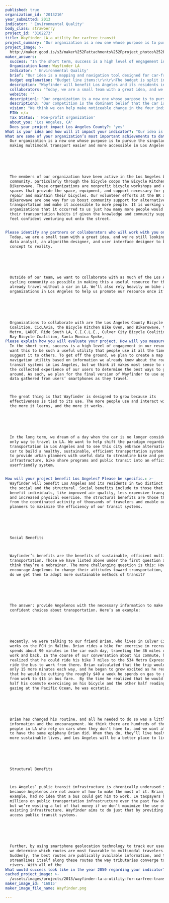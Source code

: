 ```yaml
---
published: true
organization_id: '2013216'
year_submitted: 2013
indicator: ' Environmental Quality'
body_class: strawberry
project_id: '3102273'
title: Wayfinder LA a utility for carfree transit
project_summary: "Our organization is a new one whose purpose is to pursue the singular goal of making multi-modal transport easier and more accessible in Los Angeles. \r\n\r\nThe members of our organization have been active in the Los Angeles bike community, particularly through the bicycle co-ops the Bicycle Kitchen and the Bikerowave. These organizations are non-profit bicycle workshops and education spaces that provide the space, equipment, and support necessary for people to repair and maintain their bicycles. Our volunteer efforts at the BK and Bikerowave are one way for us boost community support for alternative transportation and make it accessible to more people. It is working with these organizations that it occurred to us just how many more people would change their transportation habits if given the knowledge and community support to feel confident venturing out onto the street. \r\n"
project_image: >-
  http://maker.good.is/s3/maker%252Fattachments%252Fproject_photos%252Fimages%252F16815%252Fdisplay%252FWayfinder.png=c570x385
maker_answers:
  success: "In the short term, success is a high level of engagement in our resource. We want this to be such a useful utility that people use it all the time and suggest it to others. To get off the ground, we plan to create a map and navigation utility based on information we already know about the roads and transit systems in Los Angeles, but we think it makes most sense to rely on the collected experience of our users to determine the best ways to get around. As such, we plan for the final version of Wayfinder to use aggregated data gathered from users’ smartphones as they travel. \r\nThe great thing is that Wayfinder is designed to grow because its effectiveness is tied to its use. The more people use and interact with it, the more it learns, and the more it works. \r\n\r\nIn the long term, we dream of a day when the car is no longer considered the only way to travel in LA. We want to help shift the paradigm regarding transportation in Los Angeles and to see this city embrace alternatives to the car to build a healthy, sustainable, efficient transportation system. We want to provide urban planners with useful data to streamline bike and pedestrian infrastructure, bike share programs and public transit into an efficient and user-friendly system. \r\n"
  Organization Name: Wayfinder LA
  Indicator: ' Environmental Quality'
  brief: "Our idea is a mapping and navigation tool designed for car-free transportation in Los Angeles. It will use road quality, public transit, and crowd-sourced geolocation data to suggest routes of travel using the three main alternatives to car travel: walking, biking, and public transit.\r\n\r\nWalking, biking, and public transit are superior to car travel because they pollute little, alleviate traffic congestion and infrastructure decay, promote health through exercise, and grant mobility to a very broad segment of the population. Yet, 80% of commuters travel by car in Los Angeles because they feel the public transportation system is inadequate and slow and the prospect of alternative transportation is intimidating or too complicated to undertake. Our goal is to remove those unknowns to make alternative modes transportation more accessible to people than it is now. \r\n\r\nWayfinder relates directly to four LA2050 indicators because it promotes car-free transportation, whose list of benefits is long and diverse. Wayfinder’s indicators are Environmental Quality, Health, Social Connectedness, and Income & Employment. Here’s why:\r\n\r\nEnvironmental Quality\r\n•\tWalking, biking, and public transportation omit drastically fewer polluting gases than cars do, which improves our air quality.\r\n•\tMaking alternative transportation more accessible to young people gives them better access to parks, which are instrumental to children’s wellbeing but are few and far between in Los Angeles. \r\n\r\nHealth\r\n•\tWalking and biking are physical activities that promote health through exercise. This is especially important for children, who are 10% as likely to become obese if they are physically active than if they are not.\r\n\r\nSocial Connectedness\r\n•\tPedestrians, cyclists, and public transit riders interact with Los Angeles and the people who live here far more than the driver that enters the freeway time warp and is spit out at the destination. This daily interaction with the community tightens the social web and increases trust and social engagement, which encourage political involvement and volunteerism.\r\n\r\nIncome & Employment\r\n•\tDriving is expensive, and the burden of that expense falls most heavily on the poor. Gas costs can eat up as much as 10% of a low income family’s earnings, to say nothing of the other costs associated with driving a car. Walking, biking, and public transit are consistently less expensive than driving. \r\n"
  budget explanation: "Budget line items:\r\n\r\nThe budget is split into two categories. Hard line items have fixed costs and include equipment, data, and resources necessary for implementation. Soft line items include costs incurred for man hours spent working on the application.\r\n\r\nHARD (~$40k)\r\n\r\n- Implementation resources\r\n\r\n- Domain registration\r\n\r\n- AWS on-demand instance\r\n\r\n- Database hosting via MongoHQ\r\n\r\n- Data  Resources\r\n\r\n    - Caltrans data\r\n\r\n    - Geographical data\r\n\r\n- Equipment\r\n\r\n    - Cameras for street quality gathering\r\n\r\n    - Mobile devices for app development\r\n\r\n    - Laptops for web/app development\r\n\r\n- Promotion\r\n\r\n    - Posters\r\n\r\n- Cards\r\n\r\n- Flyers\r\n\r\nSOFT\r\n\r\n- Data work (~$20k)\r\n\r\n    - Community sentiment surveys\r\n\r\n    - Street reconnaissance\r\n\r\n    - Statistical analysis\r\n\r\n    - Pathing algorithm design\r\n\r\n- Community outreach work (~$5k)\r\n\r\n    - Bike Advocacy outreach, community outreach, work with transit authorities\r\n\r\n    - Social media outreach\r\n\r\n- Development work    (~$20k)   \r\n\r\n    - User interface\r\n\r\n    - Web application\r\n    - Mobile application"
  description: "Wayfinder will benefit Los Angeles and its residents in two distinct realms: the social and the structural. Social benefits include to those that directly benefit individuals, like improved air quality, less expensive transportation, and increased physical exercise. The structural benefits are those that result from the coordinated activity of thousands of travelers and enable our urban planners to maximize the efficiency of our transit systems.\r\n\r\nSocial Benefits\r\nWayfinder’s benefits are the benefits of sustainable, efficient multi-modal transportation. Those we have listed above under the first question and we think they’re a no-brainer. The more challenging question is this: How do we encourage Angelenos to change their attitudes toward transportation, and how do we get them to adopt more sustainable methods of transit?\r\n\r\nThe answer: provide Angelenos with the necessary information to make smart, confident choices about transportation. Here’s an example:\r\n\r\nRecently, we were talking to our friend Brian, who lives in Culver City and works on the PCH in Malibu. Brian rides a bike for exercise in recreation, but spends about 90 minutes in the car each day, traveling the 36 miles round trip work and back. In the course of our conversation about his commute, he realized that he could ride his bike 7 miles to the 534 Metro Express stop and ride the bus to work from there. Brian calculated that the trip would take only 15 more minutes each way, and he began to grow excited as he realized that he would be cutting the roughly $40 a week he spends on gas to get to and from work to $15 in bus fare.  By the time he realized that he would now spend half his commute exercising on his bicycle and the other half reading or gazing at the Pacific Ocean, he was ecstatic. \r\n\r\nBrian has changed his routine, and all he needed to do so was a little bit of information and the encouragement. We think there are hundreds of thousands of people in LA who rely on cars when they don’t have to, and we want all of them to have the same epiphany Brian did. When they do, they’ll live healthier, more sustainable lives, and Los Angeles will be a better place to live.\r\n\r\nStructural Benefits\r\nLos Angeles’ public transit infrastructure is chronically underused simply because Angelenos are not aware of how to make the most of it. Brian, for example, had no idea that a bus could get him to work. LA taxpayers have spent millions on public transportation infrastructure over the past few decades, but we’re wasting a lot of that money if we don’t maximize the use of our existing infrastructure. Wayfinder aims to do just that by providing paths to access public transit systems.\r\n\r\nFurther, by using smartphone geolocation technology to track our user’s trips, we determine which routes are most favorable to multi-modal travelers. Suddenly, the best routes are publically available information, and transit streamlines itself along these routes the way tributaries converge to form rivers. With all of the "
  collaborators: "Today, we are a small team with a great idea, and we're still looking for a data analyst, an algorithm designer, and user interface designer to bring our concept to reality. \r\n\r\nOutside of our team, we want to collaborate with as much of the Los Angeles cycling community as possible in making this a useful resource for those who already travel without a car in LA. We’ll also rely heavily on bike advocacy organizations in Los Angeles to help us promote our resource once it’s built. \r\n\r\nOrganizations to collaborate with are the Los Angeles County Bicycle Coalition, CicLAvia, the Bicycle Kitchen Bike Oven, and Bikerowave, the LA Metro, LADOT, Ride South LA, C.I.C.L.E., Culver City Bicycle Coalition, South Bay Bicycle Coalition, Santa Monica Spoke,"
  website: ''
  description1: "Our organization is a new one whose purpose is to pursue the singular goal of making multi-modal transport easier and more accessible in Los Angeles. \r\n\r\nThe members of our organization have been active in the Los Angeles bike community, particularly through the bicycle co-ops the Bicycle Kitchen and the Bikerowave. These organizations are non-profit bicycle workshops and education spaces that provide the space, equipment, and support necessary for people to repair and maintain their bicycles. Our volunteer efforts at the BK and Bikerowave are one way for us boost community support for alternative transportation and make it accessible to more people. It is working with these organizations that it occurred to us just how many more people would change their transportation habits if given the knowledge and community support to feel confident venturing out onto the street. \r\n"
  description3: "Our competition is the dominant belief that the car is the only way to get around in LA. We talk to people all the time who tell us they would love to start biking work, school, or the grocery store, but they’re not sure how to do it safely and don’t want to take the risk. Worse are the drivers we encounter every now and again who think the road is the car’s sole territory and are hostile toward cyclists and pedestrians.\r\n\r\nWe’re lucky that a lot progress has been made recently in the battle for alternative transportation by high gas prices, traffic congestion, events like CicLAvia, and public annoncements like the Metro’s new “Every Lane is a Bike Lane” campaign. Still, nothing exists that takes a holistic, practically-minded approach to transforming attitudes about transportation in Los Angeles. That’s what Wayfinder is. \r\n"
  vision: "We think we can help make noticeable change in the four indicator categories mentioned in question 1. \r\n\r\nEnvironmental Quality\r\n•\tFederal and state emissions regulations have drastically improved air quality in the past 40 years. By 2050, we want to see at least the same amount of improvement thanks further emissions reduction initiatives and alternative transport initiatives\r\n•\tWe also want to see mobility for low income and young citizens drastically improves so everybody has better access to parks and green spaces. \r\n\r\nHealth\r\n•\tSuccess in this indicator is a precipitous drop in obesity rates. Obesity is caused by a number of factors, but we’re excited to do our part by encouraging active lifestyles. \r\n\r\nSocial Connectedness\r\n•\tRates of volunteerism and voter turnout rely heavily on citizen’s perceived connectedness to their community. By bringing people out of enclosed cars and freeways and into the city in which they live, we think we can build a city that’s more engaged and more connected.\r\n\r\nIncome & Employment\r\n•\tFor us, success in this indicator category means decreasing the overall cost of transit for low income people so they can direct the money toward more useful pursuits like education, healthcare, and nutrition.  \r\n"
  EIN: n/a
  Tax Status: ' Non-profit organization'
  about_you: 'Los Angeles, CA'
  Does your project impact Los Angeles County?: 'yes'
What is your idea and how will it impact your indicator?: "Our idea is a mapping and navigation tool designed for carfree transportation in Los Angeles. It will use road quality, public transit, and crowdsourced geolocation data to suggest routes of travel using the three main alternatives to car travel: walking, biking, and public transit.\n\n\n\n\n\nWalking, biking, and public transit are superior to car travel because they pollute little, alleviate traffic congestion and infrastructure decay, promote health through exercise, and grant mobility to a very broad segment of the population. Yet, 80% of commuters travel by car in Los Angeles because they feel the public transportation system is inadequate and slow and the prospect of alternative transportation is intimidating or too complicated to undertake. Our goal is to remove those unknowns to make alternative modes transportation more accessible to people than it is now. \n\n\n\n\n\nWayfinder relates directly to four LA2050 indicators because it promotes carfree transportation, whose list of benefits is long and diverse. Wayfinder’s indicators are Environmental Quality, Health, Social Connectedness, and Income & Employment. Here’s why:\n\n\n\n\n\nEnvironmental Quality\n\n\n*\tWalking, biking, and public transportation omit drastically fewer polluting gases than cars do, which improves our air quality.\n\n\n*\tMaking alternative transportation more accessible to young people gives them better access to parks, which are instrumental to children’s wellbeing but are few and far between in Los Angeles. \n\n\n\n\n\nHealth\n\n\n*\tWalking and biking are physical activities that promote health through exercise. This is especially important for children, who are 10% as likely to become obese if they are physically active than if they are not.\n\n\n\n\n\nSocial Connectedness\n\n\n*\tPedestrians, cyclists, and public transit riders interact with Los Angeles and the people who live here far more than the driver that enters the freeway time warp and is spit out at the destination. This daily interaction with the community tightens the social web and increases trust and social engagement, which encourage political involvement and volunteerism.\n\n\n\n\n\nIncome & Employment\n\n\n*\tDriving is expensive, and the burden of that expense falls most heavily on the poor. Gas costs can eat up as much as 10% of a low income family’s earnings, to say nothing of the other costs associated with driving a car. Walking, biking, and public transit are consistently less expensive than driving. \n\n\n"
What are some of your organization’s most important achievements to date?: >+
  Our organization is a new one whose purpose is to pursue the singular goal of
  making multimodal transport easier and more accessible in Los Angeles. 






  The members of our organization have been active in the Los Angeles bike
  community, particularly through the bicycle coops the Bicycle Kitchen and the
  Bikerowave. These organizations are nonprofit bicycle workshops and education
  spaces that provide the space, equipment, and support necessary for people to
  repair and maintain their bicycles. Our volunteer efforts at the BK and
  Bikerowave are one way for us boost community support for alternative
  transportation and make it accessible to more people. It is working with these
  organizations that it occurred to us just how many more people would change
  their transportation habits if given the knowledge and community support to
  feel confident venturing out onto the street. 


Please identify any partners or collaborators who will work with you on this project.: >-
  Today, we are a small team with a great idea, and we're still looking for a
  data analyst, an algorithm designer, and user interface designer to bring our
  concept to reality. 






  Outside of our team, we want to collaborate with as much of the Los Angeles
  cycling community as possible in making this a useful resource for those who
  already travel without a car in LA. We’ll also rely heavily on bike advocacy
  organizations in Los Angeles to help us promote our resource once it’s built. 






  Organizations to collaborate with are the Los Angeles County Bicycle
  Coalition, CicLAvia, the Bicycle Kitchen Bike Oven, and Bikerowave, the LA
  Metro, LADOT, Ride South LA, C.I.C.L.E., Culver City Bicycle Coalition, South
  Bay Bicycle Coalition, Santa Monica Spoke,
Please explain how you will evaluate your project. How will you measure success?: >+
  In the short term, success is a high level of engagement in our resource. We
  want this to be such a useful utility that people use it all the time and
  suggest it to others. To get off the ground, we plan to create a map and
  navigation utility based on information we already know about the roads and
  transit systems in Los Angeles, but we think it makes most sense to rely on
  the collected experience of our users to determine the best ways to get
  around. As such, we plan for the final version of Wayfinder to use aggregated
  data gathered from users’ smartphones as they travel. 



  The great thing is that Wayfinder is designed to grow because its
  effectiveness is tied to its use. The more people use and interact with it,
  the more it learns, and the more it works. 






  In the long term, we dream of a day when the car is no longer considered the
  only way to travel in LA. We want to help shift the paradigm regarding
  transportation in Los Angeles and to see this city embrace alternatives to the
  car to build a healthy, sustainable, efficient transportation system. We want
  to provide urban planners with useful data to streamline bike and pedestrian
  infrastructure, bike share programs and public transit into an efficient and
  userfriendly system. 


How will your project benefit Los Angeles? Please be specific.: >-
  Wayfinder will benefit Los Angeles and its residents in two distinct realms:
  the social and the structural. Social benefits include to those that directly
  benefit individuals, like improved air quality, less expensive transportation,
  and increased physical exercise. The structural benefits are those that result
  from the coordinated activity of thousands of travelers and enable our urban
  planners to maximize the efficiency of our transit systems.






  Social Benefits



  Wayfinder’s benefits are the benefits of sustainable, efficient multimodal
  transportation. Those we have listed above under the first question and we
  think they’re a nobrainer. The more challenging question is this: How do we
  encourage Angelenos to change their attitudes toward transportation, and how
  do we get them to adopt more sustainable methods of transit?






  The answer: provide Angelenos with the necessary information to make smart,
  confident choices about transportation. Here’s an example:






  Recently, we were talking to our friend Brian, who lives in Culver City and
  works on the PCH in Malibu. Brian rides a bike for exercise in recreation, but
  spends about 90 minutes in the car each day, traveling the 36 miles round trip
  work and back. In the course of our conversation about his commute, he
  realized that he could ride his bike 7 miles to the 534 Metro Express stop and
  ride the bus to work from there. Brian calculated that the trip would take
  only 15 more minutes each way, and he began to grow excited as he realized
  that he would be cutting the roughly $40 a week he spends on gas to get to and
  from work to $15 in bus fare.  By the time he realized that he would now spend
  half his commute exercising on his bicycle and the other half reading or
  gazing at the Pacific Ocean, he was ecstatic. 






  Brian has changed his routine, and all he needed to do so was a little bit of
  information and the encouragement. We think there are hundreds of thousands of
  people in LA who rely on cars when they don’t have to, and we want all of them
  to have the same epiphany Brian did. When they do, they’ll live healthier,
  more sustainable lives, and Los Angeles will be a better place to live.






  Structural Benefits



  Los Angeles’ public transit infrastructure is chronically underused simply
  because Angelenos are not aware of how to make the most of it. Brian, for
  example, had no idea that a bus could get him to work. LA taxpayers have spent
  millions on public transportation infrastructure over the past few decades,
  but we’re wasting a lot of that money if we don’t maximize the use of our
  existing infrastructure. Wayfinder aims to do just that by providing paths to
  access public transit systems.






  Further, by using smartphone geolocation technology to track our user’s trips,
  we determine which routes are most favorable to multimodal travelers.
  Suddenly, the best routes are publically available information, and transit
  streamlines itself along these routes the way tributaries converge to form
  rivers. With all of the 
What would success look like in the year 2050 regarding your indicator?: "We think we can help make noticeable change in the four indicator categories mentioned in question 1. \n\n\n\n\n\nEnvironmental Quality\n\n\n*\tFederal and state emissions regulations have drastically improved air quality in the past 40 years. By 2050, we want to see at least the same amount of improvement thanks further emissions reduction initiatives and alternative transport initiatives\n\n\n*\tWe also want to see mobility for low income and young citizens drastically improves so everybody has better access to parks and green spaces. \n\n\n\n\n\nHealth\n\n\n*\tSuccess in this indicator is a precipitous drop in obesity rates. Obesity is caused by a number of factors, but we’re excited to do our part by encouraging active lifestyles. \n\n\n\n\n\nSocial Connectedness\n\n\n*\tRates of volunteerism and voter turnout rely heavily on citizen’s perceived connectedness to their community. By bringing people out of enclosed cars and freeways and into the city in which they live, we think we can build a city that’s more engaged and more connected.\n\n\n\n\n\nIncome & Employment\n\n\n*\tFor us, success in this indicator category means decreasing the overall cost of transit for low income people so they can direct the money toward more useful pursuits like education, healthcare, and nutrition.  \n\n\n"
cached_project_image: >-
  /assets/images/projects/2013/wayfinder-la-a-utility-for-carfree-transit/maker.good.is/s3/maker%252Fattachments%252Fproject_photos%252Fimages%252F16815%252Fdisplay%252FWayfinder.png=c570x385.png
maker_image_id: '16815'
maker_image_file_name: Wayfinder.png

---
```

